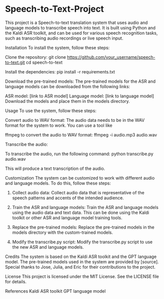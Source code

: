 # Speech-to-Text-Project

This project is a Speech-to-text translation system that uses audio and language models to transcribe speech into text. It is built using Python and the Kaldi ASR toolkit, and can be used for various speech recognition tasks, such as transcribing audio recordings or live speech input.


Installation
To install the system, follow these steps:

Clone the repository:
git clone https://github.com/your_username/speech-to-text.git
cd speech-to-text

Install the dependencies:
pip install -r requirements.txt

Download the pre-trained models:
The pre-trained models for the ASR and language models can be downloaded from the following links:

ASR model: [link to ASR model]
Language model: [link to language model]
Download the models and place them in the models directory.

Usage
To use the system, follow these steps:

Convert audio to WAV format:
The audio data needs to be in the WAV format for the system to work. You can use a tool like 

ffmpeg to convert the audio to WAV format:
ffmpeg -i audio.mp3 audio.wav

Transcribe the audio:

To transcribe the audio, run the following command:
python transcribe.py audio.wav

This will produce a text transcription of the audio.

Customization
The system can be customized to work with different audio and language models. To do this, follow these steps:

1. Collect audio data:
Collect audio data that is representative of the speech patterns and accents of the intended audience.

2. Train the ASR and language models:
Train the ASR and language models using the audio data and text data. This can be done using the Kaldi toolkit or other ASR and language model training tools.

3. Replace the pre-trained models:
Replace the pre-trained models in the models directory with the custom-trained models.

4. Modify the transcribe.py script:
Modify the transcribe.py script to use the new ASR and language models.

Credits
The system is based on the Kaldi ASR toolkit and the GPT language model. The pre-trained models used in the system are provided by [source]. Special thanks to Jose, Julia, and Eric for their contributions to the project.

License
This project is licensed under the MIT License. See the LICENSE file for details.

References
Kaldi ASR toolkit
GPT language model
